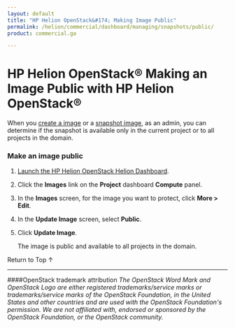 ```yaml
---
layout: default
title: "HP Helion OpenStack&#174; Making Image Public"
permalink: /helion/commercial/dashboard/managing/snapshots/public/
product: commercial.ga

---
```

<!--UNDER REVISION-->

<script>

function PageRefresh {
onLoad="window.refresh"
}

PageRefresh();

</script>

<!--
<p style="font-size: small;"> <a href="/helion/commercial/ga1/install/">&#9664; PREV</a> | <a href="/helion/commercial/ga1/install-overview/">&#9650; UP</a> | <a href="/helion/commercial/ga1/">NEXT &#9654;</a> 
-->

# HP Helion OpenStack&#174; Making an Image Public with HP Helion OpenStack&reg;

When you [create a image](/helion/commercial/dashboard/managing/images/create/) or a [snapshot image](/helion/commercial/dashboard/managing/images/public/), as an admin, you can determine if the snapshot is available only in the current project or to all projects in the domain.

### Make an image public ###

1. [Launch the HP Helion OpenStack Helion Dashboard](/helion/openstack/dashboard/login/).

2. Click the **Images** link on the **Project** dashboard **Compute** panel.

3. In the **Images** screen, for the image you want to protect, click **More &gt; Edit**.

4. In the **Update Image** screen, select **Public**.

5. Click **Update Image**.

	The image is public and available to all projects in the domain.

<p><a href="#top" style="padding:14px 0px 14px 0px; text-decoration: none;"> Return to Top &#8593; </a>


----
####OpenStack trademark attribution
*The OpenStack Word Mark and OpenStack Logo are either registered trademarks/service marks or trademarks/service marks of the OpenStack Foundation, in the United States and other countries and are used with the OpenStack Foundation's permission. We are not affiliated with, endorsed or sponsored by the OpenStack Foundation, or the OpenStack community.*